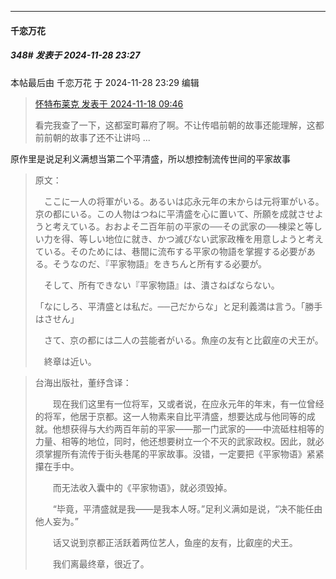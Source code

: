 ﻿
*****

####  千恋万花  
##### 348#       发表于 2024-11-28 23:27

 本帖最后由 千恋万花 于 2024-11-28 23:29 编辑 
<blockquote><a href="httphttps://bbs.saraba1st.com/2b/forum.php?mod=redirect&amp;goto=findpost&amp;pid=66718911&amp;ptid=1838879" target="_blank">怀特布莱克 发表于 2024-11-18 09:46</a>

看完我查了一下，这都室町幕府了啊。不让传唱前朝的故事还能理解，这都前前朝的故事了还不让讲吗 ...</blockquote>
原作里是说足利义满想当第二个平清盛，所以想控制流传世间的平家故事 <blockquote>原文：

　ここに一人の将軍がいる。あるいは応永元年の末からは元将軍がいる。京の都にいる。この人物はつねに平清盛を心に置いて、所願を成就させようと考えている。おおよそ二百年前の平家の──その武家の──棟梁と等しい力を得、等しい地位に就き、かつ滅びない武家政権を用意しようと考えている。そのためには、巷間に流布する平家の物語を掌握する必要がある。そうなのだ、『平家物語』をきちんと所有する必要が。

　そして、所有できない『平家物語』は、潰さねばならない。

「なにしろ、平清盛とは私だ。──己だからな」と足利義満は言う。「勝手はさせん」

　さて、京の都には二人の芸能者がいる。魚座の友有と比叡座の犬王が。

　終章は近い。</blockquote><blockquote>台海出版社，董纾含译：

　　现在我们这里有一位将军，又或者说，在应永元年的年末，有一位曾经的将军，他居于京都。这一人物素来自比平清盛，想要达成与他同等的成就。他想获得与大约两百年前的平家——那一门武家的——中流砥柱相等的力量、相等的地位，同时，他还想要树立一个不灭的武家政权。因此，就必须掌握所有流传于街头巷尾的平家故事。没错，一定要把《平家物语》紧紧攥在手中。

　　而无法收入囊中的《平家物语》，就必须毁掉。

　　“毕竟，平清盛就是我——是我本人呀。”足利义满如是说，“决不能任由他人妄为。”

　　话又说到京都正活跃着两位艺人，鱼座的友有，比叡座的犬王。

　　我们离最终章，很近了。</blockquote>


